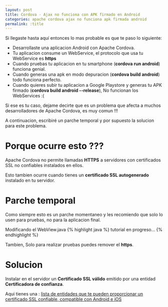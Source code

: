 ```yaml
---
layout: post
title: Cordova - Ajax no funciona con APK firmado en Android
categories: apache cordova ajax no funciona apk firmada android
permalink: :title
---
```



Si llegaste hasta aquí entonces lo mas probable es que te paso lo siguiente:

*	Desarrollaste una aplicacion Android con Apache Cordova.
*	Tu aplicacion consume un WebService, el protocolo que usa tu WebService es **https**
*	Cuando pruebas tu aplicacion en tu smartphone (**cordova run android**) funciona genial.
*	Cuando generas una apk en modo depuracion (**cordova build android**) todo funciona perfecto.
*	Cuando quieres subir tu aplicacion a Google Playstore y generas tu APK firmado (**cordova build android --release**), No funcionan los WebServices :(


Si ese es tu caso, dejame decirte que es un problema que afecta a muchos desarrolladores de Apache Cordova, es muy comun !!!

A continuacion, escribiré un parche temporal y por supuesto la solucion para este problema.



# **Porque ocurre esto ???**

Apache Cordova no permite llamadas **HTTPS** a servidores con certificados SSL no confiables instalados en ellos.

Esto tambien ocurre cuando tienes un **certificado SSL autogenerado** instalado en tu servidor.


# **Parche temporal**
Como siempre esto es un parche momentaneo y les recomiendo que solo lo usen para pruebas, no para la aplicacion final.


Modificando el WebView.java
{% highlight java %}
tutorial en progreso...
{% endhighlight %}

Tambien, Solo para realizar pruebas puedes remover el **https**.


# **Solucion**
Instalar en el servidor un **Certificado SSL válido** emitido por una entidad **Certificadora de confianza**.

Aqui tienes una : <a href="https://amielynjunryl.wordpress.com/2014/03/01/list-of-well-known-ssl-certificate-provider/" target="_blank">lista de entidades que te pueden proporcionar un certificado SSL confiable, compatible con Android e iOS</a>



